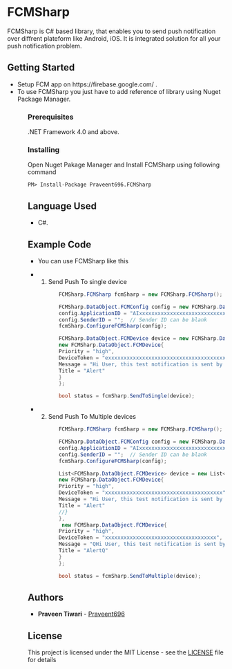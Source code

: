 # FCMSharp

FCMSharp is C# based library, that enables you to send push notification over diffrent plateform like Android, iOS. 
It is integrated solution for all your push notification problem.

## Getting Started

<ul>
<li>Setup FCM app on https://firebase.google.com/ . </li>
<li>To use FCMSharp you just have to add reference of library using Nuget Package Manager. </li>
<ul>

### Prerequisites

.NET Framework 4.0 and above.

### Installing

Open Nuget Pakage Manager and Install FCMSharp using following command

```
PM> Install-Package Praveent696.FCMSharp

```

## Language Used

* C#.

## Example Code 

* You can use FCMSharp like this
 
 * 1. Send Push To single device
  ```C#
            FCMSharp.FCMSharp fcmSharp = new FCMSharp.FCMSharp();

            FCMSharp.DataObject.FCMConfig config = new FCMSharp.DataObject.FCMConfig();
            config.ApplicationID = "AIxxxxxxxxxxxxxxxxxxxxxxxxxxxxxjxs";
            config.SenderID = "";  // Sender ID can be blank
            fcmSharp.ConfigureFCMSharp(config);

            FCMSharp.DataObject.FCMDevice device = new FCMSharp.DataObject.FCMDevice  { 
            new FCMSharp.DataObject.FCMDevice{ 
            Priority = "high",
            DeviceToken = "exxxxxxxxxxxxxxxxxxxxxxxxxxxxxxxxxxxxxxxxxxxxP",
            Message = "Hi User, this test notification is sent by FCMSharp Nuget",
            Title = "Alert"
            }
            };

            bool status = fcmSharp.SendToSingle(device);
  
  ```
  * 2. Send Push To Multiple devices
  
  ```C#
            FCMSharp.FCMSharp fcmSharp = new FCMSharp.FCMSharp();

            FCMSharp.DataObject.FCMConfig config = new FCMSharp.DataObject.FCMConfig();
            config.ApplicationID = "AIxxxxxxxxxxxxxxxxxxxxxxxxxxxxxjxs";
            config.SenderID = "";  // Sender ID can be blank
            fcmSharp.ConfigureFCMSharp(config);

            List<FCMSharp.DataObject.FCMDevice> device = new List<FCMSharp.DataObject.FCMDevice>  { 
            new FCMSharp.DataObject.FCMDevice{ 
            Priority = "high",
            DeviceToken = "xxxxxxxxxxxxxxxxxxxxxxxxxxxxxxxxxxxxxx",
            Message = "Hi User, this test notification is sent by FCMSharp Nuget",
            Title = "Alert"
            //}
            },
             new FCMSharp.DataObject.FCMDevice{ 
            Priority = "high",
            DeviceToken = "xxxxxxxxxxxxxxxxxxxxxxxxxxxxxxxxxxxx",
            Message = "QHi User, this test notification is sent by FCMSharp Nuget",
            Title = "AlertQ"
            }
            };

            bool status = fcmSharp.SendToMultiple(device);
  
  ```

## Authors

* **Praveen Tiwari** - [Praveent696](https://github.com/Praveent696)

## License

This project is licensed under the MIT License - see the [LICENSE](LICENSE) file for details
